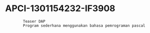 # APCI-1301154232-IF3908
            Teaser DAP
            Program sederhana menggunakan bahasa pemrograman pascal
